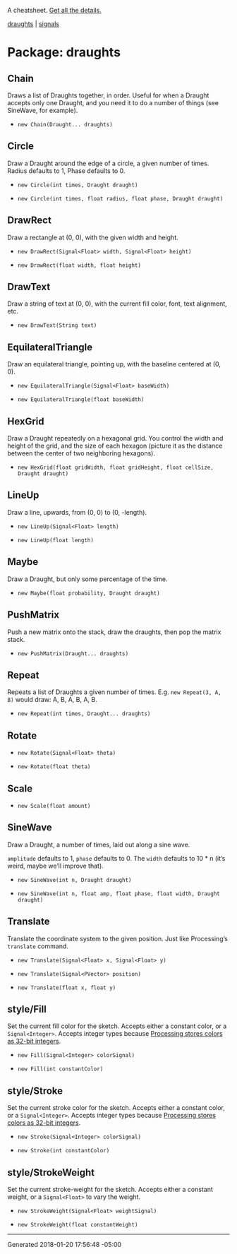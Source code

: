 A cheatsheet.
[Get all the details.](https://github.com/danbernier/draughts)

[draughts](draughts) | [signals](signals)

# Package: draughts


## Chain


<p>Draws a list of Draughts together, in order. Useful for when a Draught
accepts only one Draught, and you need it to do a number of things (see
SineWave, for example).</p>



* `new Chain(Draught... draughts)`


## Circle


<p>Draw a Draught around the edge of a circle, a given number of times. Radius
defaults to 1, Phase defaults to 0.</p>



* `new Circle(int times, Draught draught)`

* `new Circle(int times, float radius, float phase, Draught draught)`


## DrawRect


<p>Draw a rectangle at (0, 0), with the given width and height.</p>



* `new DrawRect(Signal<Float> width, Signal<Float> height)`

* `new DrawRect(float width, float height)`


## DrawText


<p>Draw a string of text at (0, 0), with the current fill color, font, text
alignment, etc.</p>



* `new DrawText(String text)`


## EquilateralTriangle


<p>Draw an equilateral triangle, pointing up, with the baseline centered at (0,
0).</p>



* `new EquilateralTriangle(Signal<Float> baseWidth)`

* `new EquilateralTriangle(float baseWidth)`


## HexGrid


<p>Draw a Draught repeatedly on a hexagonal grid. You control the width and
height of the grid, and the size of each hexagon (picture it as the distance
between the center of two neighboring hexagons).</p>



* `new HexGrid(float gridWidth, float gridHeight, float cellSize, Draught draught)`


## LineUp


<p>Draw a line, upwards, from (0, 0) to (0, -length).</p>



* `new LineUp(Signal<Float> length)`

* `new LineUp(float length)`


## Maybe


<p>Draw a Draught, but only some percentage of the time.</p>



* `new Maybe(float probability, Draught draught)`


## PushMatrix


<p>Push a new matrix onto the stack, draw the draughts, then pop the matrix
stack.</p>



* `new PushMatrix(Draught... draughts)`


## Repeat


<p>Repeats a list of Draughts a given number of times. E.g. <code>new Repeat(3, A,
B)</code> would draw: A, B, A, B, A, B.</p>



* `new Repeat(int times, Draught... draughts)`


## Rotate





* `new Rotate(Signal<Float> theta)`

* `new Rotate(float theta)`


## Scale





* `new Scale(float amount)`


## SineWave


<p>Draw a Draught, a number of times, laid out along a sine wave.</p>

<p><code>amplitude</code> defaults to 1, <code>phase</code> defaults to 0. The <code>width</code> defaults to 10
* n (it’s weird, maybe we’ll improve that).</p>



* `new SineWave(int n, Draught draught)`

* `new SineWave(int n, float amp, float phase, float width, Draught draught)`


## Translate


<p>Translate the coordinate system to the given position. Just like
Processing’s <code>translate</code> command.</p>



* `new Translate(Signal<Float> x, Signal<Float> y)`

* `new Translate(Signal<PVector> position)`

* `new Translate(float x, float y)`


## style/Fill


<p>Set the current fill color for the sketch. Accepts either a constant color,
or a <code>Signal&lt;Integer&gt;</code>. Accepts integer types because <a href="https://processing.org/reference/color_datatype.html">Processing stores
colors as 32-bit
integers</a>.</p>



* `new Fill(Signal<Integer> colorSignal)`

* `new Fill(int constantColor)`


## style/Stroke


<p>Set the current stroke color for the sketch. Accepts either a constant
color, or a <code>Signal&lt;Integer&gt;</code>. Accepts integer types because <a href="https://processing.org/reference/color_datatype.html">Processing
stores colors as 32-bit
integers</a>.</p>



* `new Stroke(Signal<Integer> colorSignal)`

* `new Stroke(int constantColor)`


## style/StrokeWeight


<p>Set the current stroke-weight for the sketch. Accepts either a constant
weight, or a <code>Signal&lt;Float&gt;</code> to vary the weight.</p>



* `new StrokeWeight(Signal<Float> weightSignal)`

* `new StrokeWeight(float constantWeight)`



---------------

Generated 2018-01-20 17:56:48 -05:00
